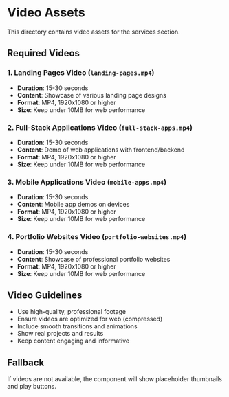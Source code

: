 # Video Assets

This directory contains video assets for the services section.

## Required Videos

### 1. Landing Pages Video (`landing-pages.mp4`)
- **Duration**: 15-30 seconds
- **Content**: Showcase of various landing page designs
- **Format**: MP4, 1920x1080 or higher
- **Size**: Keep under 10MB for web performance

### 2. Full-Stack Applications Video (`full-stack-apps.mp4`)
- **Duration**: 15-30 seconds  
- **Content**: Demo of web applications with frontend/backend
- **Format**: MP4, 1920x1080 or higher
- **Size**: Keep under 10MB for web performance

### 3. Mobile Applications Video (`mobile-apps.mp4`)
- **Duration**: 15-30 seconds
- **Content**: Mobile app demos on devices
- **Format**: MP4, 1920x1080 or higher
- **Size**: Keep under 10MB for web performance

### 4. Portfolio Websites Video (`portfolio-websites.mp4`)
- **Duration**: 15-30 seconds
- **Content**: Showcase of professional portfolio websites
- **Format**: MP4, 1920x1080 or higher
- **Size**: Keep under 10MB for web performance

## Video Guidelines

- Use high-quality, professional footage
- Ensure videos are optimized for web (compressed)
- Include smooth transitions and animations
- Show real projects and results
- Keep content engaging and informative

## Fallback

If videos are not available, the component will show placeholder thumbnails and play buttons.
